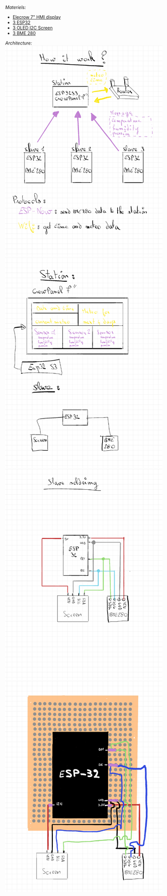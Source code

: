 *Materiels:*
 - [Elecrow 7" HMI display](https://www.elecrow.com/esp32-display-7-inch-hmi-display-rgb-tft-lcd-touch-screen-support-lvgl.html)
 - [3 ESP32](https://www.amazon.fr/dp/B0D8T5XD3P?ref=ppx_yo2ov_dt_b_fed_asin_title)
 - [3 OLED I2C Screen](https://www.amazon.fr/dp/B0D8XMBX8S?ref=ppx_yo2ov_dt_b_fed_asin_title)
 - [3 BME 280](https://www.amazon.fr/dp/B0DJXB62MN?ref=ppx_yo2ov_dt_b_fed_asin_title)

*Architecture:*
<img src="https://github.com/tetelie/station_meteo/blob/main/doc/1.png" width="500">
<img src="https://github.com/tetelie/station_meteo/blob/main/doc/2.png" width="500">
<img src="https://github.com/tetelie/station_meteo/blob/main/doc/3.png" width="500">
<img src="https://github.com/tetelie/station_meteo/blob/main/doc/4.png" width="500">

